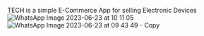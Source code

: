 TECH is a simple E-Commerce App for selling Electronic Devices 
![WhatsApp Image 2023-06-23 at 10 11 05](https://github.com/a7med7amed/TECH/assets/120002258/edd0f6a6-92be-47f1-bc8b-6a206f6e27a8)![WhatsApp Image 2023-06-23 at 09 43 49 - Copy](https://github.com/a7med7amed/TECH/assets/120002258/88ecffed-9519-40d4-ae1b-1bab5b919a21)
